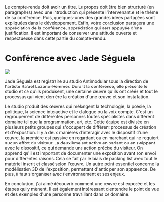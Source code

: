 Le compte-rendu doit avoir un titre. Le propos doit être bien structuré (en paragraphes) avec une introduction qui présente l'intervenant.e et le thème de sa conférence. Puis, quelques-unes des grandes idées partagées sont expliquées dans le développement. Enfin, votre conclusion partagera une appréciation de la conférence, appréciation qui sera appuyée d'une justification. Il est important de conserver une attitude ouverte et respectueuse dans cette partie du compte-rendu.

# Conférence avec Jade Séguela

![](https://www.lozano-hemmer.com/images/splash/rotate/splash_external_interior.jpg)

Jade Séguela est registraire au studio Antimodular sous la direction de l'artiste Rafael Lozano-Hemmer. Durant la conférence, elle présente le studio et ce qu'ils produisent, une certaine œuvre qu'ils ont créée et tout le processus qui vient derrière la création d'une œuvre et son installation.

Le studio produit des œuvres qui mélangent la technologie, la poésie, la politique, la science interactive et le dialogue ou la voix compte. C'est un regroupement de différentes personnes toutes spécialistes dans différent domaine tel que la programmation, art, etc. Cette équipe est divisée en plusieurs petits groupes qui s'occupent de différent processus de création et d'exposition. Il y a deux manières d'interagir avec le dispositif d'une œuvre, la première est passive en regardant ou en marchant qui ne requiert aucun effort du visiteur. La deuxième est active en parlant ou en swippant avec le dispositif, ce qui demande une action précise du visiteur. On apprend qu'il est important de documenter une exposition avant son envoi pour différentes raisons. Cela se fait par le biais de packing list avec tout le matériel inscrit et classé selon l'œuvre. Un autre point essentiel concerne la modélisation 3D de l'exposition, permettant d'anticiper son apparence. De plus, il faut s'organiser avec l'environnement et ses enjeux.

En conclusion, j'ai aimé découvrir comment une œuvre est exposée et les étapes qui y mènent. Il est également intéressant d'entendre le point de vue et des exemples d'une personne travaillant dans ce domaine.
